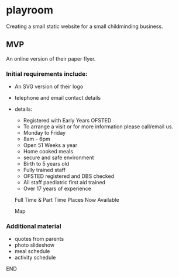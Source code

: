 # playroom

Creating a small static website for a small childminding business.

## MVP

An online version of their paper flyer. 

### Initial requirements include:

- An SVG version of their logo
- telephone and email contact details
- details:
  - Registered with Early Years OFSTED
  - To arrange a visit or for more information please call/email us.
  - Monday to Friday
  - 8am - 6pm
  - Open 51 Weeks a year
  - Home cooked meals
  - secure and safe environment
  - Birth to 5 years old
  - Fully trained staff
  - OFSTED registered and DBS checked
  - All staff paediatric first aid trained
  - Over 17 years of experience

  Full Time & Part Time Places Now Available

  Map
 
### Additional material

 - quotes from parents
 - photo slideshow
 - meal schedule
 - activity schedule


 END
